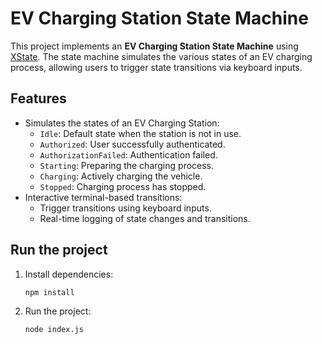 # EV Charging Station State Machine

This project implements an **EV Charging Station State Machine** using [XState](https://xstate.js.org/). The state machine simulates the various states of an EV charging process, allowing users to trigger state transitions via keyboard inputs.

## Features
- Simulates the states of an EV Charging Station:
  - `Idle`: Default state when the station is not in use.
  - `Authorized`: User successfully authenticated.
  - `AuthorizationFailed`: Authentication failed.
  - `Starting`: Preparing the charging process.
  - `Charging`: Actively charging the vehicle.
  - `Stopped`: Charging process has stopped.
- Interactive terminal-based transitions:
  - Trigger transitions using keyboard inputs.
  - Real-time logging of state changes and transitions.

## Run the project
1. Install dependencies:
   ```bash
   npm install
   ```
2. Run the project:
   ```bash
   node index.js